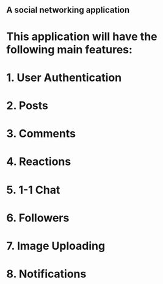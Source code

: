 ## A social networking application

# This application will have the following main features:
# 1. User Authentication
# 2. Posts
# 3. Comments
# 4. Reactions
# 5. 1-1 Chat
# 6. Followers
# 7. Image Uploading
# 8. Notifications
